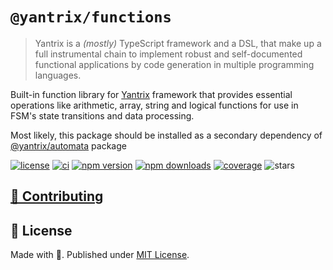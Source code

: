# `@yantrix/functions`

>Yantrix is a _(mostly)_ TypeScript framework and a DSL, that make up a full instrumental chain to implement robust and self-documented functional applications by code generation in multiple programming languages.

Built-in function library for [Yantrix](https://tfcp68.github.io/yantrix/) framework that provides essential operations like arithmetic, array, string and logical functions for use in FSM's state transitions and data processing.

Most likely, this package should be installed as a secondary dependency of [@yantrix/automata](https://www.npmjs.com/package/@yantrix/automata) package

<p>
	<a href="https://github.com/tfcp68/yantrix/blob/main/LICENSE" target="_blank"><img src="https://img.shields.io/github/license/tfcp68/yantrix" alt="license"></a>
	<a href="https://github.com/tfcp68/yantrix/actions/workflows/tests.yml" target="_blank"><img src="https://github.com/tfcp68/yantrix/actions/workflows/tests.yml/badge.svg" alt="ci"></a>
	<a href="https://www.npmjs.com/package/@yantrix/functions"><img src="https://img.shields.io/npm/v/@yantrix/functions.svg?maxAge=3600" alt="npm version" /></a>
	<a href="https://www.npmjs.com/package/@yantrix/functions"><img src="https://img.shields.io/npm/dt/@yantrix/functions.svg?maxAge=3600" alt="npm downloads" /></a>
	<a href="https://codecov.io/gh/tfcp68/yantrix" target="_blank"><img src="https://img.shields.io/codecov/c/gh/tfcp68/yantrix/main" alt="coverage"></a>
	<img src="https://img.shields.io/github/stars/tfcp68/yantrix" alt="stars">
</p>

## [🌱 Contributing](https://tfcp68.github.io/yantrix/contributing/)
## 📜 License

Made with 💜. Published under [MIT License](./LICENSE).

